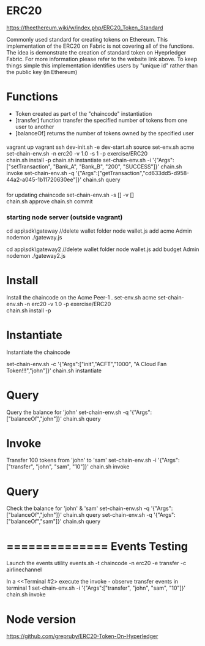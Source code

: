 ERC20 
=====
https://theethereum.wiki/w/index.php/ERC20_Token_Standard

Commonly used standard for creating tokens on Ethereum. This implementation of the ERC20 on Fabric is not covering all of the functions. The idea is demonstrate the creation of standard token on Hyeprledger Fabric. For more information please refer to the website link above. To keep things simple this implementation identifies users by "unique id" rather than the public key (in Ethereum)

Functions
=========
- Token created as part of the "chaincode" instantiation
- [transfer]    function transfer the specified number of tokens from one user to another
- [balanceOf]   returns the number of tokens owned by the specified user

####

vagrant up
vagrant ssh
dev-init.sh -e
dev-start.sh
source  set-env.sh  acme
set-chain-env.sh  -n erc20  -v 1.0 -s 1   -p  exercise/ERC20   
chain.sh install -p
chain.sh instantiate
set-chain-env.sh -i '{"Args":["setTransaction", "Bank_A", "Bank_B", "200", "SUCCESS"]}'
chain.sh invoke
set-chain-env.sh -q '{"Args":["getTransaction","cd633dd5-d958-44a2-a045-1b11720630ee"]}'
chain.sh query

###
for updating chaincode
set-chain-env.sh  -s []  -v []   
chain.sh approve
chain.sh commit

### starting node server (outside vagrant)

cd app\sdk\gateway
//delete wallet folder
node wallet.js add acme Admin
nodemon ./gateway.js


cd app\sdk\gateway2
//delete wallet folder
node wallet.js add budget Admin
nodemon ./gateway2.js

###

Install
=======
Install the chaincode on the Acme Peer-1
  .    set-env.sh    acme
  set-chain-env.sh       -n erc20  -v 1.0   -p  exercise/ERC20   
  chain.sh install -p

Instantiate
===========
Instantiate the chaincode

 set-chain-env.sh        -c   '{"Args":["init","ACFT","1000", "A Cloud Fan Token!!!","john"]}'
 chain.sh  instantiate

Query
=====
Query the balance for 'john'
 set-chain-env.sh         -q   '{"Args":["balanceOf","john"]}'
 chain.sh query

Invoke
======
Transfer 100 tokens from 'john' to 'sam'
  set-chain-env.sh         -i   '{"Args":["transfer", "john", "sam", "10"]}'
  chain.sh  invoke

Query
=====
Check the balance for 'john' & 'sam'
 set-chain-env.sh         -q   '{"Args":["balanceOf","john"]}'
 chain.sh query
 set-chain-env.sh         -q   '{"Args":["balanceOf","sam"]}'
 chain.sh query

==============
Events Testing
==============
Launch the events utility
 events.sh -t chaincode -n erc20 -e transfer -c airlinechannel 

In a <<Terminal #2> execute the invoke - observe transfer events in terminal 1
  set-chain-env.sh         -i   '{"Args":["transfer", "john", "sam", "10"]}'
  chain.sh invoke


Node version
============
https://github.com/grepruby/ERC20-Token-On-Hyperledger
